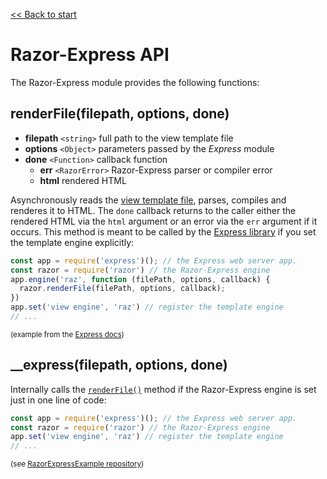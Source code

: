 [<< Back to start](../README.md)

# Razor-Express API

The Razor-Express module provides the following functions:

<a name="renderFile"></a>
## renderFile(filepath, options, done)
* **filepath** `<string>` full path to the view template file
* **options** `<Object>` parameters passed by the *Express* module
* **done** `<Function>` callback function
  * **err** `<RazorError>` Razor-Express parser or compiler error
  * **html** <string> rendered HTML

Asynchronously reads the [view template file](overview.md#views-and-view-template-engine), parses, compiles and renderes it to HTML. The `done` callback returns to the caller either the rendered HTML via the `html` argument or an error via the `err` argument if it occurs. 
This method is meant to be called by the [Express library](https://expressjs.com/) if you set the template engine explicitly: 

```JavaScript
const app = require('express')(); // the Express web server app.
const razor = require('razor') // the Razor-Express engine 
app.engine('raz', function (filePath, options, callback) {
  razor.renderFile(filePath, options, callback);
})
app.set('view engine', 'raz') // register the template engine
// ...
```
<sup>(example from the [Express docs](https://expressjs.com/en/advanced/developing-template-engines.html))</sup>


## __express(filepath, options, done)

Internally calls the [`renderFile()`](#renderFile) method if the Razor-Express engine is set just in one line of code:
```JavaScript
const app = require('express')(); // the Express web server app.
const razor = require('razor') // the Razor-Express engine 
app.set('view engine', 'raz') // register the template engine
// ...
```
<sup>(see [RazorExpressExample repository](https://github.com/DevelAx/RazorExpressExample))</sup>
